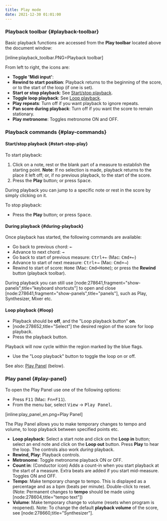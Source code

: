 ```yaml
---
title: Play mode
date: 2021-12-30 01:01:00
---
```

### Playback toolbar {#playback-toolbar}

Basic playback functions are accessed from the __Play toolbar__ located above the document window:

[inline:playback_toolbar.PNG=Playback toolbar] 

From left to right, the icons are:

* __Toggle 'Midi input'__:
* __Rewind to start position__: Playback returns to the beginning of the score, or to the start of the loop (if one is set).
* __Start or stop playback__: See [Start/stop playback](#start-stop-play).
* __Toggle loop playback__: See [Loop playback](#loop).
* __Play repeats__: Turn off if you want playback to ignore repeats.
* __Pan score during playback__: Turn off if you want the score to remain stationary.
* __Play metronome__: Toggles metronome ON and OFF.

### Playback commands {#play-commands}

#### Start/stop playback {#start-stop-play}

To start playback:

1. Click on a note, rest or the blank part of a measure to establish the starting point. __Note__: If no selection is made, playback returns to the place it left off; or, if no previous playback, to the start of the score.
2. Press the __Play__ button; or press <kbd><kbd>Space</kbd></kbd>.

During playback you can jump to a specific note or rest in the score by simply clicking on it. 

To stop playback:

* Press the __Play__ button; or press <kbd><kbd>Space</kbd></kbd>.

#### During playback {#during-playback}

Once playback has started, the following commands are available:

* Go back to previous chord: <kbd><kbd>&larr;</kbd></kbd>
* Advance to next chord: <kbd><kbd>&rarr;</kbd></kbd>
* Go back to start of previous measure: <kbd><kbd>Ctrl</kbd>+<kbd>&larr;</kbd></kbd> (Mac: <kbd><kbd>Cmd</kbd>+<kbd>&larr;</kbd></kbd>)
* Advance to start of next measure: <kbd><kbd>Ctrl</kbd>+<kbd>&rarr;</kbd></kbd> (Mac: <kbd><kbd>Cmd</kbd>+<kbd>&rarr;</kbd></kbd>)
* Rewind to start of score: <kbd><kbd>Home</kbd></kbd> (Mac: <kbd><kbd>Cmd</kbd>+<kbd>Home</kbd></kbd>); or press the __Rewind__ button (playback toolbar).

During playback you can still use [node:278641,fragment="show-panels",title="keyboard shortcuts"] to open and close [node:278641,fragment="show-panels",title="panels"], such as Play, Synthesizer, Mixer etc.

#### Loop playback {#loop}

* Playback should be __off__, and the "Loop playback button"  __on__.
* [node:278652,title="Select"] the desired region of the score for loop playback.
* Press the playback button.

Playback will now cycle within the region marked by the blue flags.

* Use the "Loop playback" button to toggle the loop on or off.

See also: [Play Panel](#play-panel) (below).

### Play panel {#play-panel}

To open the Play Panel use one of the following options:

* Press <kbd><kbd>F11</kbd></kbd>  (Mac: <kbd><kbd>Fn</kbd>+<kbd>F11</kbd></kbd>).
* From the menu bar, select <samp class="menu">View</samp> &rarr; <samp class="menuitem">Play Panel</samp>.

 [inline:play_panel_en.png=Play Panel]

The Play Panel allows you to make temporary changes to tempo and volume, to loop playback between specified points etc.

* __Loop playback__: Select a start note and click on the __Loop in__ button; select an end note and click on the __Loop out__ button. Press __Play__ to hear the loop. The controls also work _during_ playback.
* __Rewind, Play__: Playback controls. 
* __Metronome__: Toggle metronome playback ON or OFF.
* __Count in__: (Conductor icon) Adds a count-in when you start playback at the start of a measure. Extra beats are added if you start mid-measure. Toggles ON and OFF.
* __Tempo__: Make temporary change to tempo. This is displayed as a percentage and as a bpm (beats per minute). Double-click to reset. (Note: Permanent changes to __tempo__ should be made using [node:278604,title="tempo text"])
* __Volume__: Make temporary change to volume (resets when program is reopened). Note: To change the default __playback volume__ of the score, see [node:278660,title="Synthesizer"].